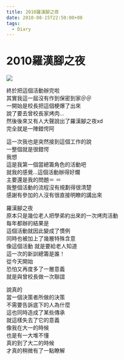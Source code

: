 ```yaml
---
title: 2010羅漢腳之夜
date: 2010-08-15T22:50:00+08
tags:
  - Diary
---
```

# 2010羅漢腳之夜

![](http://pic.pimg.tw/taichunmin/a62523f20b13429bede768460bd52beb.jpg)

終於把這個活動辦完啦  
其實我這一屆沒有作到保密到家＠＠  
一開始是校長把這個梗爆了出來  
說了要去曾校長家烤肉...  
然後後來又有人大聲說出了羅漢腳之夜xd  
完全就是一陣錯愕阿

這一次我也是突然接到這個工作的說  
一整個就是很錯愕  
我想  
這是我第一個當總籌角色的活動吧  
就我的感覺...這個活動辦得好爛  
主要還是我的問題＝ ＝  
我整個活動的流程沒有規劃得很清楚  
感謝有參加的人沒有很直接明瞭的講出來

羅漢腳之夜  
原本只是幾位老人把學弟約出來的一次烤肉活動  
每年都辦的結果是  
這個活動就因此變成了慣例  
同時也被加上了幾層特殊含意  
像這個活動 就是要給老人知道  
這一次的新訓總籌是誰！  
從今天開始  
恐怕又再度多了一層意義  
就是與曾校長做一次聯誼

說真的  
當一個決策者所做的決策  
不需要告訴底下的人為什麼  
這也同時造成了某些傳承  
就這樣失去了它的意義  
像我在大一的時候  
也是有一大堆不懂  
真的到了大二的時候  
才真的稍微有了一點瞭解
